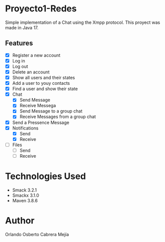 # Proyecto1-Redes

Simple implementation of a Chat using the Xmpp protocol. This proyect was made in Java 17.

## Features

- [X] Register a new account
- [X] Log in
- [X] Log out
- [X] Delete an account
- [X] Show all users and their states
- [X] Add a user to youy contacts
- [X] Find a user and show their state
- [X] Chat
  - [X] Send Message
  - [X] Receive Messega
  - [X] Send Message to a group chat
  - [X] Receive Messages from a group chat
- [X] Send a Pressence Message
- [X] Notifications
  - [X] Send
  - [X] Receive
- [ ] Files
  - [ ] Send
  - [ ] Receive

# Technologies Used

- Smack 3.2.1
- Smackx 3.1.0
- Maven 3.8.6

# Author

Orlando Osberto Cabrera Mejía
